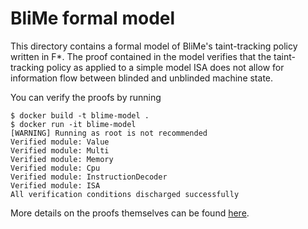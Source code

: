 BliMe formal model
==================

This directory contains a formal model of BliMe's taint-tracking policy written in F\*.  The proof contained in the model verifies that the taint-tracking policy as applied to a simple model ISA does not allow for information flow between blinded and unblinded machine state.

You can verify the proofs by running 

```console
$ docker build -t blime-model .
$ docker run -it blime-model 
[WARNING] Running as root is not recommended
Verified module: Value
Verified module: Multi
Verified module: Memory
Verified module: Cpu
Verified module: InstructionDecoder
Verified module: ISA
All verification conditions discharged successfully
```

More details on the proofs themselves can be found [here](https://blinded-computation.github.io/blime-model/).
